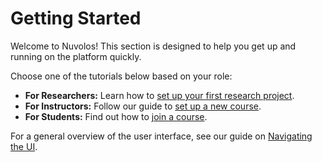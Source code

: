 # Getting Started

Welcome to Nuvolos! This section is designed to help you get up and running on the platform quickly.

Choose one of the tutorials below based on your role:

*   **For Researchers:** Learn how to [set up your first research project](./tutorials/research-project-setup.md).
*   **For Instructors:** Follow our guide to [set up a new course](./tutorials/course-setup-for-instructors.md).
*   **For Students:** Find out how to [join a course](./tutorials/joining-a-course-for-students.md).

For a general overview of the user interface, see our guide on [Navigating the UI](./navigating-the-ui.md).